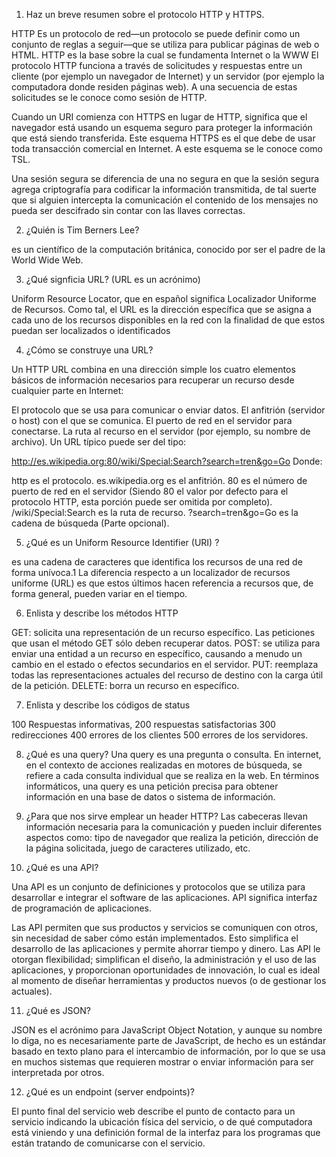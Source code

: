 1. Haz un breve resumen sobre el protocolo HTTP y HTTPS.

HTTP Es un protocolo de red—un protocolo se puede definir como un conjunto de reglas a seguir—que se utiliza para publicar páginas de web o HTML. HTTP es la base sobre la cual se fundamenta Internet o la WWW
El protocolo HTTP funciona a través de solicitudes y respuestas entre un cliente (por ejemplo un navegador de Internet) y un servidor (por ejemplo la computadora donde residen páginas web). A una secuencia de estas solicitudes se le conoce como sesión de HTTP.

Cuando un URI comienza con HTTPS en lugar de HTTP, significa que el navegador está usando un esquema seguro para proteger la información que está siendo transferida. Este esquema HTTPS es el que debe de usar toda transacción comercial en Internet. A este esquema se le conoce como TSL.

Una sesión segura se diferencia de una no segura en que la sesión segura agrega criptografía para codificar la información transmitida, de tal suerte que si alguien intercepta la comunicación el contenido de los mensajes no pueda ser descifrado sin contar con las llaves correctas.

2. ¿Quién is Tim Berners Lee?

es un científico de la computación británica, conocido por ser el padre de la World Wide Web.

3. ¿Qué signficia URL? (URL es un acrónimo)

Uniform Resource Locator, que en español significa Localizador Uniforme de Recursos. Como tal, el URL es la dirección específica que se asigna a cada uno de los recursos disponibles en la red con la finalidad de que estos puedan ser localizados o identificados

4. ¿Cómo se construye una URL? 

Un HTTP URL combina en una dirección simple los cuatro elementos básicos de información necesarios para recuperar un recurso desde cualquier parte en Internet:

El protocolo que se usa para comunicar o enviar datos.
El anfitrión (servidor o host) con el que se comunica.
El puerto de red en el servidor para conectarse.
La ruta al recurso en el servidor (por ejemplo, su nombre de archivo).
Un URL típico puede ser del tipo:

http://es.wikipedia.org:80/wiki/Special:Search?search=tren&go=Go
Donde:

http es el protocolo.
es.wikipedia.org es el anfitrión.
80 es el número de puerto de red en el servidor (Siendo 80 el valor por defecto para el protocolo HTTP, esta porción puede ser omitida por completo).
/wiki/Special:Search es la ruta de recurso.
?search=tren&go=Go es la cadena de búsqueda (Parte opcional).


5. ¿Qué es un Uniform Resource Identifier (URI) ?

es una cadena de caracteres que identifica los recursos de una red de forma unívoca.1​ La diferencia respecto a un localizador de recursos uniforme (URL) es que estos últimos hacen referencia a recursos que, de forma general, pueden variar en el tiempo.

6. Enlista y describe los métodos HTTP

GET:  solicita una representación de un recurso específico. Las peticiones que usan el método GET sólo deben recuperar datos.
POST: se utiliza para enviar una entidad a un recurso en específico, causando a menudo un cambio en el estado o efectos secundarios en el servidor.
PUT: reemplaza todas las representaciones actuales del recurso de destino con la carga útil de la petición.
DELETE: borra un recurso en específico.

7. Enlista y describe los códigos de status

100 Respuestas informativas,
200 respuestas satisfactorias
300 redirecciones
400 errores de los clientes
500 errores de los servidores.

8. ¿Qué es una query?
Una query es una pregunta o consulta. En internet, en el contexto de acciones realizadas en motores de búsqueda, se refiere a cada consulta individual que se realiza en la web.
En términos informáticos, una query es una petición precisa para obtener información en una base de datos o sistema de información. 

9. ¿Para que nos sirve emplear un header HTTP?
Las cabeceras llevan información necesaria para la comunicación y pueden incluir diferentes aspectos como: tipo de navegador que realiza la petición, dirección de la página solicitada, juego de caracteres utilizado, etc.

10. ¿Qué es una API?

Una API es un conjunto de definiciones y protocolos que se utiliza para desarrollar e integrar el software de las aplicaciones. API significa interfaz de programación de aplicaciones.

Las API permiten que sus productos y servicios se comuniquen con otros, sin necesidad de saber cómo están implementados. Esto simplifica el desarrollo de las aplicaciones y permite ahorrar tiempo y dinero. Las API le otorgan flexibilidad; simplifican el diseño, la administración y el uso de las aplicaciones, y proporcionan oportunidades de innovación, lo cual es ideal al momento de diseñar herramientas y productos nuevos (o de gestionar los actuales).

11. ¿Qué es JSON?

JSON es el acrónimo para JavaScript Object Notation, y aunque su nombre lo diga, no es necesariamente parte de JavaScript, de hecho es un estándar basado en texto plano para el intercambio de información, por lo que se usa en muchos sistemas que requieren mostrar o enviar información para ser interpretada por otros.

12. ¿Qué es un endpoint (server endpoints)?

El punto final del servicio web describe el punto de contacto para un servicio indicando la ubicación física del servicio, o de qué computadora está viniendo y una definición formal de la interfaz para los programas que están tratando de comunicarse con el servicio.
